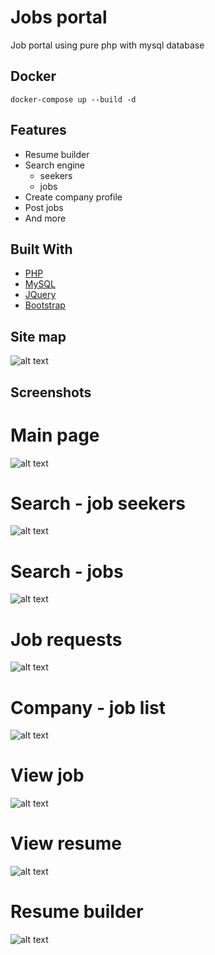 # Jobs portal
Job portal using pure php with mysql database
## Docker
`docker-compose up --build -d`

## Features
- Resume builder
- Search engine
    - seekers
    - jobs
- Create company profile
- Post jobs
- And more

## Built With
* [PHP](https://www.php.net/)
* [MySQL](https://www.mysql.com/)
* [JQuery](https://jquery.com)
* [Bootstrap](https://getbootstrap.com)

## Site map
![alt text](https://raw.githubusercontent.com/RaoufGrera/job_portal/master/images/readme_img/site_map.png)

## Screenshots
# Main page
![alt text](https://raw.githubusercontent.com/RaoufGrera/job_portal/master/images/readme_img/main_page.png)

# Search - job seekers
![alt text](https://raw.githubusercontent.com/RaoufGrera/job_portal/master/images/readme_img/search_engine.png)

# Search - jobs
![alt text](https://raw.githubusercontent.com/RaoufGrera/job_portal/master/images/readme_img/searchjob.png)

# Job requests
![alt text](https://raw.githubusercontent.com/RaoufGrera/job_portal/master/images/readme_img/company_jobrequest.png)

# Company - job list
![alt text](https://raw.githubusercontent.com/RaoufGrera/job_portal/master/images/readme_img/company_joblist.png)

# View job
![alt text](https://raw.githubusercontent.com/RaoufGrera/job_portal/master/images/readme_img/view_job.png)

# View resume
![alt text](https://raw.githubusercontent.com/RaoufGrera/job_portal/master/images/readme_img/view_resume.png)

# Resume builder
![alt text](https://raw.githubusercontent.com/RaoufGrera/job_portal/master/images/readme_img/resume_builder.png)
